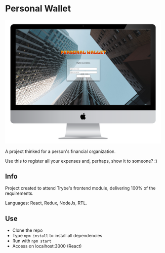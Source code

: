 # Personal Wallet

<img src="https://github.com/devsakae/personalwallet/blob/main/public/desktop.png" alt="Personal Wallet" />

A project thinked for a person's financial organization.

Use this to register all your expenses and, perhaps, show it to someone? :)

## Info

Project created to attend Trybe's frontend module, delivering 100% of the requirements.

Languages: React, Redux, NodeJs, RTL.

## Use

+ Clone the repo
+ Type `npm install` to install all dependencies
+ Run with `npm start`
+ Access on localhost:3000 (React)
